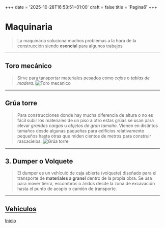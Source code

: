 +++
date = '2025-10-28T16:53:51+01:00'
draft = false
title = 'Pagina6'
+++
# Maquinaria
> La maquinaria soluciona muchos problemas a la hora de la construcción siendo **esencial** para algunos trabajos
---
## Toro mecánico
> Sirve para tansportar materiales pesados como *cajas* o *tablas de madera*.
![Toro mecanico](/images/Toro.jpg)
---
## Grúa torre
> Para construcciones donde hay mucha diferencia de altura o no es fácil subir los materiales de un piso a otro estas grúas se usan para elevar *grandes cargas* u *objetos de gran tamaño*. Vienen en distintos tamaños desde algunas paqueñas para edificios relativamente pequeños hasta otras que miden cientos de metros para construir rascacielos.
![Grúa torre](/images/gruaTorre.jpg)
---
## 3. Dumper o Volquete
> El dumper es un vehículo de caja abierta (volquete) diseñado para el transporte de **materiales a granel** dentro de la propia obra. Se usa para mover tierra, escombros o áridos desde la zona de excavación hasta el punto de acopio o camión de transporte.
---
[Vehiculos](/VehiculosyMaquinaria/pagina5)
---
[Inicio](/)
